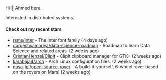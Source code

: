 Hi 👋 Ahmed here.

Interested in distributed systems.

#### Check out my recent stars

- [rsms/inter](https://github.com/rsms/inter) - The Inter font family (4 days ago)
- [durgeshsamariya/data-science-roadmap](https://github.com/durgeshsamariya/data-science-roadmap) - Roadmap to learn Data Science and related areas. (2 weeks ago)
- [CristianHenzel/ClipIt](https://github.com/CristianHenzel/ClipIt) - ClipIt clipboard manager for GTK&#43; (2 weeks ago)
- [karabaja4/arch](https://github.com/karabaja4/arch) - Arch Linux configuration files. (2 weeks ago)
- [nasa-jpl/open-source-rover](https://github.com/nasa-jpl/open-source-rover) - A build-it-yourself, 6-wheel rover based on the rovers on Mars! (2 weeks ago)

